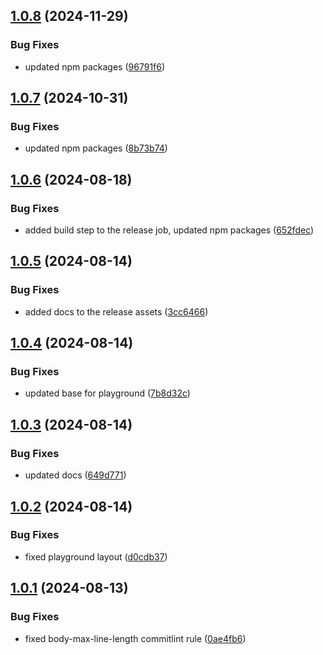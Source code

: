 ## [1.0.8](https://github.com/kouts/excel-formula-utilities/compare/v1.0.7...v1.0.8) (2024-11-29)


### Bug Fixes

* updated npm packages ([96791f6](https://github.com/kouts/excel-formula-utilities/commit/96791f63d6a8e894585f12fdff04ed15fe808c24))

## [1.0.7](https://github.com/kouts/excel-formula-utilities/compare/v1.0.6...v1.0.7) (2024-10-31)


### Bug Fixes

* updated npm packages ([8b73b74](https://github.com/kouts/excel-formula-utilities/commit/8b73b74ecd269787383a584829d5d40a1a124e5a))

## [1.0.6](https://github.com/kouts/excel-formula-utilities/compare/v1.0.5...v1.0.6) (2024-08-18)


### Bug Fixes

* added build step to the release job, updated npm packages ([652fdec](https://github.com/kouts/excel-formula-utilities/commit/652fdecdee20e2dc1db8dfab1dddfa50cc4c04d6))

## [1.0.5](https://github.com/kouts/excel-formula-utilities/compare/v1.0.4...v1.0.5) (2024-08-14)


### Bug Fixes

* added docs to the release assets ([3cc6466](https://github.com/kouts/excel-formula-utilities/commit/3cc646660c05cdaa5581590ff0d7668fa4724cf3))

## [1.0.4](https://github.com/kouts/excel-formula-utilities/compare/v1.0.3...v1.0.4) (2024-08-14)


### Bug Fixes

* updated base for playground ([7b8d32c](https://github.com/kouts/excel-formula-utilities/commit/7b8d32cbcb8de366f3f271ec44ecd9cfd7ea3976))

## [1.0.3](https://github.com/kouts/excel-formula-utilities/compare/v1.0.2...v1.0.3) (2024-08-14)


### Bug Fixes

* updated docs ([649d771](https://github.com/kouts/excel-formula-utilities/commit/649d771936574ef3c9f6795aea1fd3b41980729c))

## [1.0.2](https://github.com/kouts/excel-formula-utilities/compare/v1.0.1...v1.0.2) (2024-08-14)


### Bug Fixes

* fixed playground layout ([d0cdb37](https://github.com/kouts/excel-formula-utilities/commit/d0cdb373c867eb6c2943962ec7ec423e17a42b1c))

## [1.0.1](https://github.com/kouts/excel-formula-utilities/compare/v1.0.0...v1.0.1) (2024-08-13)


### Bug Fixes

* fixed body-max-line-length commitlint rule ([0ae4fb6](https://github.com/kouts/excel-formula-utilities/commit/0ae4fb61adca1b714c1c9d4c026dd9b7d97869be))
